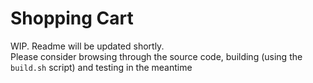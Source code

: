 # Shopping Cart
WIP. Readme will be updated shortly.  
Please consider browsing through the source code, building (using the `build.sh` script) and testing in the meantime  

